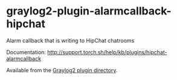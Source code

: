 graylog2-plugin-alarmcallback-hipchat
=====================================

Alarm callback that is writing to HipChat chatrooms

Documentation: http://support.torch.sh/help/kb/plugins/hipchat-alarmcallback

Available from the [Graylog2 plugin directory](http://www.graylog2.org/plugins).
